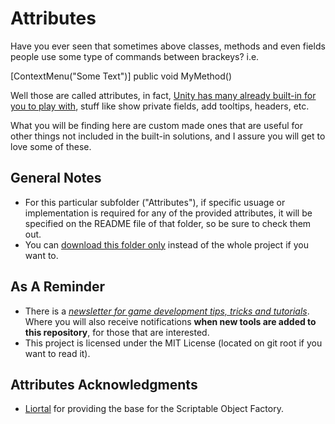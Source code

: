 # Attributes
Have you ever seen that sometimes above classes, methods and even fields people use some type of commands between brackeys? i.e.

[ContextMenu("Some Text")]
public void MyMethod()

Well those are called attributes, in fact, [Unity has many already built-in for you to play with](https://docs.unity3d.com/ScriptReference/AddComponentMenu.html), stuff like show private fields, add tooltips, headers, etc. 

What you will be finding here are custom made ones that are useful for other things not included in the built-in solutions, and I assure you will get to love some of these.

## General Notes

* For this particular subfolder ("Attributes"), if specific usuage or implementation is required for any of the provided attributes, it will be specified on the README file of that folder, so be sure to check them out.
* You can [download this folder only](https://minhaskamal.github.io/DownGit/#/home?url=https://github.com/heisarzola/Unity-Development-Tools/tree/master/Attributes) instead of the whole project if you want to.

## As A Reminder 
 * There is a [*newsletter for game development tips, tricks and tutorials*](https://heisarzola.us16.list-manage.com/subscribe?u=711c0d50be32d6a5eca3ccb18&id=43d6d70f28).
 Where you will also receive notifications **when new tools are added to this repository**, for those that are interested.
* This project is licensed under the MIT License (located on git root if you want to read it).

## Attributes Acknowledgments

* [Liortal](https://github.com/liortal53/) for providing the base for the Scriptable Object Factory.
